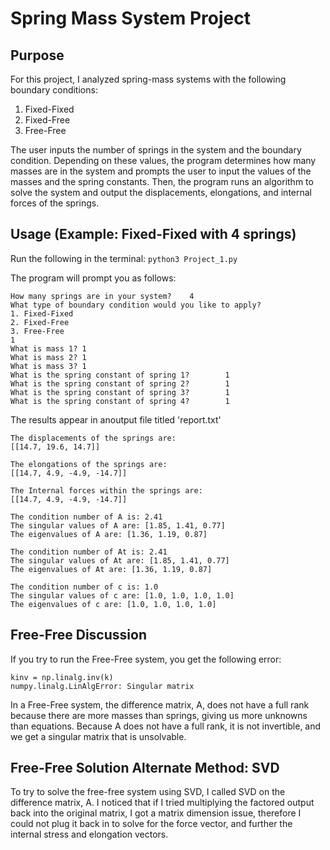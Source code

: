 # Spring Mass System Project

## Purpose
For this project, I analyzed spring-mass systems with the following boundary conditions: 
1. Fixed-Fixed
2. Fixed-Free
3. Free-Free

The user inputs the number of springs in the system and the boundary condition. Depending on these values, the program determines how many masses are in the system and prompts the user to input the values of the masses and the spring constants. Then, the program runs an algorithm to solve the system and output the displacements, elongations, and internal forces of the springs.

## Usage (Example: Fixed-Fixed with 4 springs)
Run the following in the terminal:
```python3 Project_1.py```

The program will prompt you as follows:
```
How many springs are in your system?    4
What type of boundary condition would you like to apply?
1. Fixed-Fixed
2. Fixed-Free
3. Free-Free
1
What is mass 1? 1
What is mass 2? 1
What is mass 3? 1
What is the spring constant of spring 1?        1
What is the spring constant of spring 2?        1
What is the spring constant of spring 3?        1
What is the spring constant of spring 4?        1
```

The results appear in anoutput file titled 'report.txt'

```
The displacements of the springs are:
[[14.7, 19.6, 14.7]]

The elongations of the springs are:
[[14.7, 4.9, -4.9, -14.7]]

The Internal forces within the springs are:
[[14.7, 4.9, -4.9, -14.7]]

The condition number of A is: 2.41
The singular values of A are: [1.85, 1.41, 0.77]
The eigenvalues of A are: [1.36, 1.19, 0.87]

The condition number of At is: 2.41
The singular values of At are: [1.85, 1.41, 0.77]
The eigenvalues of At are: [1.36, 1.19, 0.87]

The condition number of c is: 1.0
The singular values of c are: [1.0, 1.0, 1.0, 1.0]
The eigenvalues of c are: [1.0, 1.0, 1.0, 1.0]
```

## Free-Free Discussion
If you try to run the Free-Free system, you get the following error:
```
kinv = np.linalg.inv(k)
numpy.linalg.LinAlgError: Singular matrix
```
In a Free-Free system, the difference matrix, A, does not have a full rank because there are more masses than springs, giving us more unknowns than equations. Because A does not have a full rank, it is not invertible, and we get a singular matrix that is unsolvable.

## Free-Free Solution Alternate Method: SVD
To try to solve the free-free system using SVD, I called SVD on the difference matrix, A. I noticed that if I tried multiplying the factored output back into the original matrix, I got a matrix dimension issue, therefore I could not plug it back in to solve for the force vector, and further the internal stress and elongation vectors.